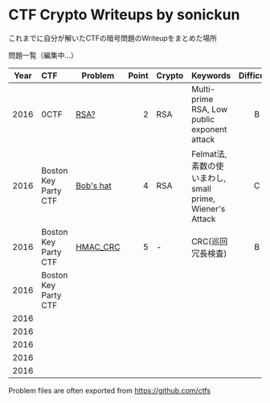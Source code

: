 # CTF Crypto Writeups  by sonickun
これまでに自分が解いたCTFの暗号問題のWriteupをまとめた場所

問題一覧（編集中...）

|Year| CTF                  | Problem                                       |Point  | Crypto | Keywords          | Difficulty|  
| -- |:------------------   | -------------------------------------------- | ---: | ------ | :---------------- | :-------: |
|2016| 0CTF                 | [RSA?](2016/0ctf/rsa/)                       | 2    | RSA    | Multi-prime RSA, Low public exponent attack| B |--
|2016| Boston Key Party CTF | [Bob's hat](2016/boston-key-party/bobs-hat/) | 4    | RSA | Felmat法, 素数の使いまわし, small prime, Wiener's Attack| C |
|2016| Boston Key Party CTF | [HMAC_CRC](2016/boston-key-party/hmac_crc/)  | 5    | - | CRC(巡回冗長検査) | B |
|2016| Boston Key Party CTF ||||||
|2016|||||||
|2016|||||||
|2016|||||||
|2016|||||||
|2016|||||||

Problem files are often exported from <https://github.com/ctfs>

